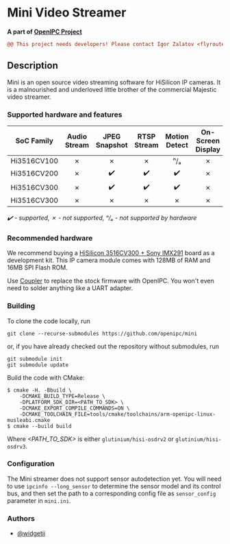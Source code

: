 Mini Video Streamer
===================
__A part of [OpenIPC Project](https://openipc.org/)__

```diff
@@ This project needs developers! Please contact Igor Zalatov <flyrouter@gmail.com>. @@
```

## Description
Mini is an open source video streaming software for HiSilicon IP cameras. It is a
malnourished and underloved little brother of the commercial Majestic video streamer.

### Supported hardware and features

| SoC Family  | Audio Stream | JPEG Snapshot | RTSP Stream | Motion Detect | On-Screen Display |
|-------------|:------------:|:-------------:|:-----------:|:-------------:|:-----------------:|
| Hi3516CV100 | ✗            | ✗             | ✗           | ⁿ/ₐ           | ✗                 |
| Hi3516CV200 | ✗            | ✔️            | ✔️          | ✔️            | ✗                 |
| Hi3516CV300 | ✗            | ✔️            | ✔️          | ✔️            | ✗                 |
| Hi3516CV300 | ✗            | ✗             | ✗           | ✗             | ✗                 |

_✔️ - supported, ✗ - not supported, ⁿ/ₐ - not supported by hardware_

### Recommended hardware
We recommend buying a [HiSilicon 3516CV300 + Sony IMX291](https://aliexpress.com/item/1005002315913099.html) 
board as a development kit. This IP camera module comes with 128MB of RAM and 16MB SPI Flash ROM.

Use [Coupler](https://github.com/OpenIPC/coupler) to replace the stock firmware with OpenIPC.
You won't even need to solder anything like a UART adapter.

### Building
To clone the code locally, run
```console
git clone --recurse-submodules https://github.com/openipc/mini
```
or, if you have already checked out the repository without submodules, run
```console
git submodule init
git submodule update
```

Build the code with CMake:
```console
$ cmake -H. -Bbuild \
    -DCMAKE_BUILD_TYPE=Release \
    -DPLATFORM_SDK_DIR=<PATH_TO_SDK> \
    -DCMAKE_EXPORT_COMPILE_COMMANDS=ON \
    -DCMAKE_TOOLCHAIN_FILE=tools/cmake/toolchains/arm-openipc-linux-musleabi.cmake
$ cmake --build build
```
Where _<PATH_TO_SDK>_ is either `glutinium/hisi-osdrv2` or `glutinium/hisi-osdrv3`.

### Configuration
The Mini streamer does not support sensor autodetection yet. You will need to use
`ipcinfo --long_sensor` to determine the sensor model and its control bus, and then set 
the path to a corresponding config file as `sensor_config` parameter in `mini.ini`.

### Authors
- [@widgetii](https://github.com/widgetii)
